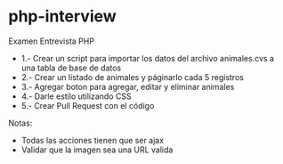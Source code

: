 # php-interview

Examen Entrevista PHP

 - 1.- Crear un script para importar los datos del archivo animales.cvs a una tabla de base de datos
 - 2.- Crear un listado de animales y páginarlo cada 5 registros
 - 3.- Agregar boton para agregar, editar y eliminar animales
 - 4.- Darle estilo utilizando CSS
 - 5.- Crear Pull Request con el código

Notas: 
- Todas las acciones tienen que ser ajax
- Validar que la imagen sea una URL valida
